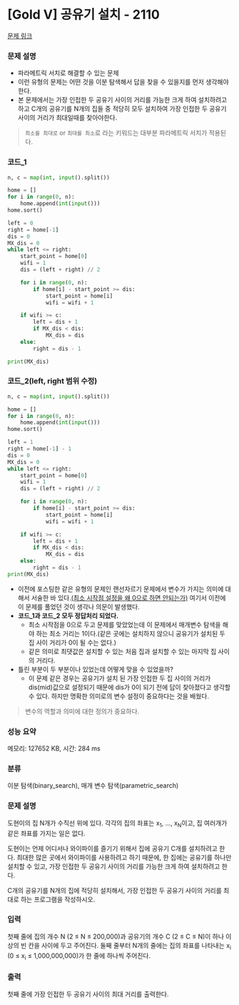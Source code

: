 # [Gold V] 공유기 설치 - 2110 

[문제 링크](https://www.acmicpc.net/problem/2110)

### 문제 설명
- 파라메트릭 서치로 해결할 수 있는 문제
- 이런 유형의 문제는 어떤 것을 이분 탐색해서 답을 찾을 수 있을지를 먼저 생각해야 한다.
- 본 문제에서는 가장 인접한 두 공유기 사이의 거리를 가능한 크게 하여 설치하려고 하고 C개의 공유기를 N개의 집들 중 적당히 모두 설치하여 가장 인접한 두 공유기 사이의 거리가 최대일때를 찾아야한다.

>`최소를 최대로` or `최대를 최소`로 라는 키워드는 대부분 파라메트릭 서치가 적용된다.

### 코드_1
```python
n, c = map(int, input().split())

home = []
for i in range(0, n):
    home.append(int(input()))
home.sort()

left = 0
right = home[-1]
dis = 0
MX_dis = 0
while left <= right:
    start_point = home[0]
    wifi = 1
    dis = (left + right) // 2

    for i in range(0, n):
        if home[i] - start_point >= dis:
            start_point = home[i]
            wifi = wifi + 1

    if wifi >= c:
        left = dis + 1
        if MX_dis < dis:
            MX_dis = dis
    else:
        right = dis - 1

print(MX_dis)
```
### 코드_2(left, right 범위 수정)
```python
n, c = map(int, input().split())

home = []
for i in range(0, n):
    home.append(int(input()))
home.sort()

left = 1
right = home[-1] - 1
dis = 0
MX_dis = 0
while left <= right:
    start_point = home[0]
    wifi = 1
    dis = (left + right) // 2

    for i in range(0, n):
        if home[i] - start_point >= dis:
            start_point = home[i]
            wifi = wifi + 1

    if wifi >= c:
        left = dis + 1
        if MX_dis < dis:
            MX_dis = dis
    else:
        right = dis - 1
print(MX_dis)
```
- 이전에 포스팅한 같은 유형의 문제인 랜선자르기 문제에서 변수가 가지는 의미에 대해서 서술한 바 있다.[(최소 시작점 설정을 왜 0으로 하면 안되는가)](https://velog.io/@jinlee/%EB%B0%B1%EC%A4%80-%EB%9E%9C%EC%84%A0-%EC%9E%90%EB%A5%B4%EA%B8%B0) 여기서 이전에 이 문제를 풀었던 것이 생각나 의문이 발생했다.
- **코드_1과 코드_2 모두 정답처리 되었다.**
  - 최소 시작점을 0으로 두고 문제를 맞았었는데 이 문제에서 매개변수 탐색을 해야 하는 최소 거리는 1이다.(같은 곳에는 설치하지 않으니 공유기가 설치된 두 집 사이 거리가 0이 될 수는 없다.)
  - 같은 의미로 최댓값은 설치할 수 있는 처음 집과 설치할 수 있는 마지막 집 사이의 거리다.
- 틀린 부분이 두 부분이나 있었는데 어떻게 맞을 수 있었을까?
  - 이 문제 같은 경우는 공유기가 설치 된 가장 인접한 두 집 사이의 거리가 dis(mid)값으로 설정되기 때문에 dis가 0이 되기 전에 답이 찾아졌다고 생각할 수 있다. 하지만 명확한 의미로의 변수 설정이 중요하다는 것을 배웠다. 
 
>변수의 역할과 의미에 대한 정의가 중요하다.

### 성능 요약

메모리: 127652 KB, 시간: 284 ms

### 분류

이분 탐색(binary_search), 매개 변수 탐색(parametric_search)

### 문제 설명

<p>도현이의 집 N개가 수직선 위에 있다. 각각의 집의 좌표는 x<sub>1</sub>, ..., x<sub>N</sub>이고, 집 여러개가 같은 좌표를 가지는 일은 없다.</p>

<p>도현이는 언제 어디서나 와이파이를 즐기기 위해서 집에 공유기 C개를 설치하려고 한다. 최대한 많은 곳에서 와이파이를 사용하려고 하기 때문에, 한 집에는 공유기를 하나만 설치할 수 있고, 가장 인접한 두 공유기 사이의 거리를 가능한 크게 하여 설치하려고 한다.</p>

<p>C개의 공유기를 N개의 집에 적당히 설치해서, 가장 인접한 두 공유기 사이의 거리를 최대로 하는 프로그램을 작성하시오.</p>

### 입력 

 <p>첫째 줄에 집의 개수 N (2 ≤ N ≤ 200,000)과 공유기의 개수 C (2 ≤ C ≤ N)이 하나 이상의 빈 칸을 사이에 두고 주어진다. 둘째 줄부터 N개의 줄에는 집의 좌표를 나타내는 x<sub>i</sub> (0 ≤ x<sub>i</sub> ≤ 1,000,000,000)가 한 줄에 하나씩 주어진다.</p>

### 출력 

 <p>첫째 줄에 가장 인접한 두 공유기 사이의 최대 거리를 출력한다.</p>

